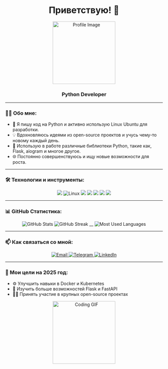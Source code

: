 <h1 align="center">Приветствую! 👋</h1>

<p align="center">
  <img src="https://avatars.githubusercontent.com/u/37796420?v=4" alt="Profile Image" width="200" height="200"/>
</p>

<h3 align="center">Python Developer</h3>

---

### 👨‍💻 Обо мне:

- 🐍 Я пишу код на Python и активно использую Linux Ubuntu для разработки.
- 💡 Вдохновляюсь идеями из open-source проектов и учусь чему-то новому каждый день.
- 🔧 Использую в работе различные библиотеки Python, такие как, Flask, aiogram и многое другое.
- 🌐 Постоянно совершенствуюсь и ищу новые возможности для роста.

---

### 🛠 Технологии и инструменты:

<p align="center">
  <img src="https://img.shields.io/badge/-Python-3776AB?style=flat-square&logo=python&logoColor=white" />
  <img src="https://img.shields.io/badge/Linux-FCC624?style=flat-square&logo=linux&logoColor=black" alt="Linux" />
  <img src="https://img.shields.io/badge/-Ubuntu-E95420?style=flat-square&logo=ubuntu&logoColor=white" />
  <img src="https://img.shields.io/badge/-Git-F05032?style=flat-square&logo=git&logoColor=white" />
  <img src="https://img.shields.io/badge/-Docker-2496ED?style=flat-square&logo=docker&logoColor=white" />
  <img src="https://img.shields.io/badge/-PyCharm-000000?style=flat-square&logo=pycharm&logoColor=white" />
  <img src="https://img.shields.io/badge/-VSCode-007ACC?style=flat-square&logo=visual-studio-code&logoColor=white" />
</p>

---

### 📊 GitHub Статистика:

<p align="center">
  <img src="https://github-readme-stats.vercel.app/api?username=Welzewool&show_icons=true&theme=dark" alt="GitHub Stats" />
  <img src="https://github-readme-streak-stats.herokuapp.com/?user=Welzewool&theme=dark" alt="GitHub Streak" /> __
  <img src="https://github-readme-stats.vercel.app/api/top-langs/?username=Welzewool&layout=compact&theme=dark" alt="Most Used Languages" />
</p>

---

### 📫 Как связаться со мной:

<p align="center">
  <a href="mailto:no-email@gmail.com">
    <img src="https://img.shields.io/badge/Gmail-D14836?style=flat-square&logo=gmail&logoColor=white" alt="Email"/>
  </a>
  <a href="https://t.me/@dfgqwezxc">
    <img src="https://img.shields.io/badge/Telegram-2CA5E0?style=flat-square&logo=telegram&logoColor=white" alt="Telegram"/>
  </a>
  <a href="https://linkedin.com/in/my-linkedin">
    <img src="https://img.shields.io/badge/LinkedIn-0077B5?style=flat-square&logo=linkedin&logoColor=white" alt="LinkedIn"/>
  </a>
</p>

---

### 🎯 Мои цели на 2025 год:

- ⚙️ Улучшить навыки в Docker и Kubernetes
- 🌱 Изучить больше возможностей Flask и FastAPI
- 🧑‍💻 Принять участие в крупных open-source проектах

<p align="center">
  <img src="https://media.giphy.com/media/L8K62iTDkzGX6/giphy.gif" alt="Coding GIF" width="200"/>
</p>

